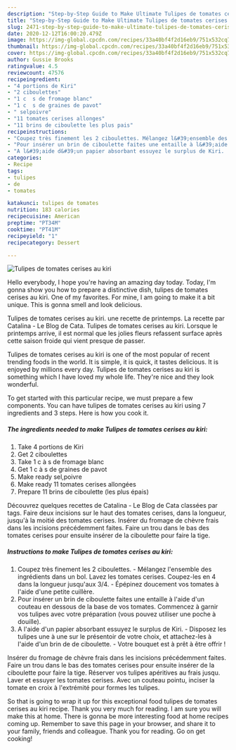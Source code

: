```yaml
---
description: "Step-by-Step Guide to Make Ultimate Tulipes de tomates cerises au kiri"
title: "Step-by-Step Guide to Make Ultimate Tulipes de tomates cerises au kiri"
slug: 2471-step-by-step-guide-to-make-ultimate-tulipes-de-tomates-cerises-au-kiri
date: 2020-12-12T16:00:20.479Z
image: https://img-global.cpcdn.com/recipes/33a40bf4f2d16eb9/751x532cq70/tulipes-de-tomates-cerises-au-kiri-photo-principale-de-la-recette.jpg
thumbnail: https://img-global.cpcdn.com/recipes/33a40bf4f2d16eb9/751x532cq70/tulipes-de-tomates-cerises-au-kiri-photo-principale-de-la-recette.jpg
cover: https://img-global.cpcdn.com/recipes/33a40bf4f2d16eb9/751x532cq70/tulipes-de-tomates-cerises-au-kiri-photo-principale-de-la-recette.jpg
author: Gussie Brooks
ratingvalue: 4.5
reviewcount: 47576
recipeingredient:
- "4 portions de Kiri"
- "2 ciboulettes"
- "1 c  s de fromage blanc"
- "1 c  s de graines de pavot"
- " selpoivre"
- "11 tomates cerises allonges"
- "11 brins de ciboulette les plus pais"
recipeinstructions:
- "Coupez très finement les 2 ciboulettes. Mélangez l&#39;ensemble des ingrédients dans un bol. Lavez les tomates cerises. Coupez-les en 4 dans la longueur jusqu&#39;aux 3/4. Épépinez doucement vos tomates à l&#39;aide d&#39;une petite cuillère."
- "Pour insérer un brin de ciboulette faites une entaille à l&#39;aide d&#39;un couteau en dessous de la base de vos tomates. Commencez à garnir vos tulipes avec votre préparation (vous pouvez utiliser une poche à douille)."
- "A l&#39;aide d&#39;un papier absorbant essuyez le surplus de Kiri.  Disposez les tulipes une à une sur le présentoir de votre choix, et attachez-les à l&#39;aide d&#39;un brin de de ciboulette. Votre bouquet est à prêt à être offrir !"
categories:
- Recipe
tags:
- tulipes
- de
- tomates

katakunci: tulipes de tomates 
nutrition: 183 calories
recipecuisine: American
preptime: "PT34M"
cooktime: "PT41M"
recipeyield: "1"
recipecategory: Dessert

---
```



![Tulipes de tomates cerises au kiri](https://img-global.cpcdn.com/recipes/33a40bf4f2d16eb9/751x532cq70/tulipes-de-tomates-cerises-au-kiri-photo-principale-de-la-recette.jpg)

Hello everybody, I hope you're having an amazing day today. Today, I'm gonna show you how to prepare a distinctive dish, tulipes de tomates cerises au kiri. One of my favorites. For mine, I am going to make it a bit unique. This is gonna smell and look delicious.

Tulipes de tomates cerises au kiri. une recette de printemps. La recette par Catalina - Le Blog de Cata. Tulipes de tomates cerises au kiri. Lorsque le printemps arrive, il est normal que les jolies fleurs refassent surface après cette saison froide qui vient presque de passer.

Tulipes de tomates cerises au kiri is one of the most popular of recent trending foods in the world. It is simple, it is quick, it tastes delicious. It is enjoyed by millions every day. Tulipes de tomates cerises au kiri is something which I have loved my whole life. They're nice and they look wonderful.


To get started with this particular recipe, we must prepare a few components. You can have tulipes de tomates cerises au kiri using 7 ingredients and 3 steps. Here is how you cook it.

<!--inarticleads1-->

##### The ingredients needed to make Tulipes de tomates cerises au kiri:

1. Take 4 portions de Kiri
1. Get 2 ciboulettes
1. Take 1 c à s de fromage blanc
1. Get 1 c à s de graines de pavot
1. Make ready  sel,poivre
1. Make ready 11 tomates cerises allongées
1. Prepare 11 brins de ciboulette (les plus épais)


Découvrez quelques recettes de Catalina - Le Blog de Cata classées par tags. Faire deux incisions sur le haut des tomates cerises, dans la longueur, jusqu&#39;à la moitié des tomates cerises. Insérer du fromage de chèvre frais dans les incisions précédemment faites. Faire un trou dans le bas des tomates cerises pour ensuite insérer de la ciboulette pour faire la tige. 

<!--inarticleads2-->

##### Instructions to make Tulipes de tomates cerises au kiri:

1. Coupez très finement les 2 ciboulettes. - Mélangez l&#39;ensemble des ingrédients dans un bol. Lavez les tomates cerises. Coupez-les en 4 dans la longueur jusqu&#39;aux 3/4. - Épépinez doucement vos tomates à l&#39;aide d&#39;une petite cuillère.
1. Pour insérer un brin de ciboulette faites une entaille à l&#39;aide d&#39;un couteau en dessous de la base de vos tomates. Commencez à garnir vos tulipes avec votre préparation (vous pouvez utiliser une poche à douille).
1. A l&#39;aide d&#39;un papier absorbant essuyez le surplus de Kiri.  - Disposez les tulipes une à une sur le présentoir de votre choix, et attachez-les à l&#39;aide d&#39;un brin de de ciboulette. - Votre bouquet est à prêt à être offrir !


Insérer du fromage de chèvre frais dans les incisions précédemment faites. Faire un trou dans le bas des tomates cerises pour ensuite insérer de la ciboulette pour faire la tige. Réserver vos tulipes apéritives au frais jusqu. Laver et essuyer les tomates cerises. Avec un couteau pointu, inciser la tomate en croix à l&#39;extrémité pour formes les tulipes. 

So that is going to wrap it up for this exceptional food tulipes de tomates cerises au kiri recipe. Thank you very much for reading. I am sure you will make this at home. There is gonna be more interesting food at home recipes coming up. Remember to save this page in your browser, and share it to your family, friends and colleague. Thank you for reading. Go on get cooking!
